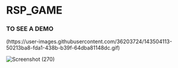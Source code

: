 # RSP_GAME

<h3>TO SEE A DEMO</h3>
(https://user-images.githubusercontent.com/36203724/143504113-50213ba8-fda1-438b-b39f-64dba81148dc.gif)

![Screenshot (270)](https://user-images.githubusercontent.com/36203724/143504508-f4d9f318-7f66-4925-b8ba-a3601872f2e2.png)

